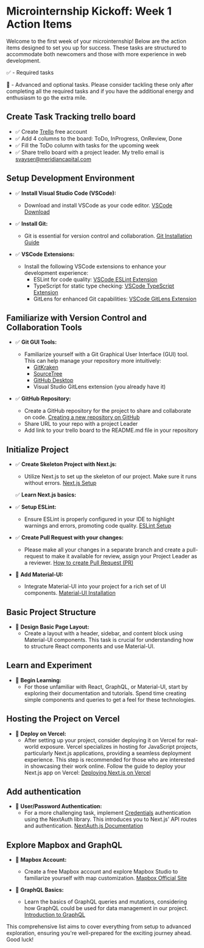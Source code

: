 # Microinternship Kickoff: Week 1 Action Items

Welcome to the first week of your microinternship! Below are the action items designed to set you up for success. These tasks are structured to accommodate both newcomers and those with more experience in web development.

✅ - Required tasks

🌟 - Advanced and optional tasks. Please consider tackling these only after completing all the required tasks and if you have the additional energy and enthusiasm to go the extra mile.

## Create Task Tracking trello board
- ✅ Create [Trello](https://trello.com) free account
- ✅ Add 4 columns to the board: ToDo, InProgress, OnReview, Done
- ✅ Fill the ToDo column with tasks for the upcoming week
- ✅ Share trello board with a project leader. My trello email is svayser@meridiancapital.com

## Setup Development Environment

- ✅ **Install Visual Studio Code (VSCode):**
  - Download and install VSCode as your code editor. [VSCode Download](https://code.visualstudio.com/)

- ✅ **Install Git:**
  - Git is essential for version control and collaboration. [Git Installation Guide](https://git-scm.com/book/en/v2/Getting-Started-Installing-Git)

- ✅ **VSCode Extensions:**
  - Install the following VSCode extensions to enhance your development experience:
    - ESLint for code quality: [VSCode ESLint Extension](https://marketplace.visualstudio.com/items?itemName=dbaeumer.vscode-eslint)
    - TypeScript for static type checking: [VSCode TypeScript Extension](https://marketplace.visualstudio.com/items?itemName=ms-vscode.typescript-javascript-grammar)
    - GitLens for enhanced Git capabilities: [VSCode GitLens Extension](https://marketplace.visualstudio.com/items?itemName=eamodio.gitlens)

## Familiarize with Version Control and Collaboration Tools

- ✅ **Git GUI Tools:**
  - Familiarize yourself with a Git Graphical User Interface (GUI) tool. This can help manage your repository more intuitively:
    - [GitKraken](https://www.gitkraken.com/)
    - [SourceTree](https://www.sourcetreeapp.com/)
    - [GitHub Desktop](https://desktop.github.com/)
    - Visual Studio GitLens extension (you already have it)

- ✅ **GitHub Repository:**
  - Create a GitHub repository for the project to share and collaborate on code. [Creating a new repository on GitHub](https://docs.github.com/en/github/getting-started-with-github/create-a-repo)
  - Share URL to your repo with a project Leader
  - Add link to your trello board to the README.md file in your repository

## Initialize Project

- ✅ **Create Skeleton Project with Next.js:**
  - Utilize Next.js to set up the skeleton of our project. Make sure it runs without errors. [Next.js Setup](https://nextjs.org/docs/getting-started)
 
  ✅ **Learn Next.js basics:**
  
- ✅ **Setup ESLint:**
  - Ensure ESLint is properly configured in your IDE to highlight warnings and errors, promoting code quality. [ESLint Setup](https://eslint.org/docs/user-guide/getting-started)

- ✅ **Create Pull Request with your changes:**
  - Please make all your changes in a separate branch and create a pull-request to make it available for review, assign your Project Leader as a reviewer. [How to create Pull Request (PR)](https://docs.github.com/en/pull-requests/collaborating-with-pull-requests/proposing-changes-to-your-work-with-pull-requests/creating-a-pull-request)

- 🌟 **Add Material-UI:**
  - Integrate Material-UI into your project for a rich set of UI components. [Material-UI Installation](https://mui.com/getting-started/installation/)

## Basic Project Structure

- 🌟 **Design Basic Page Layout:**
  - Create a layout with a header, sidebar, and content block using Material-UI components. This task is crucial for understanding how to structure React components and use Material-UI.

## Learn and Experiment

- 🌟 **Begin Learning:**
  - For those unfamiliar with React, GraphQL, or Material-UI, start by exploring their documentation and tutorials. Spend time creating simple components and queries to get a feel for these technologies.

## Hosting the Project on Vercel

- 🌟 **Deploy on Vercel:**
  - After setting up your project, consider deploying it on Vercel for real-world exposure. Vercel specializes in hosting for JavaScript projects, particularly Next.js applications, providing a seamless deployment experience. This step is recommended for those who are interested in showcasing their work online. Follow the guide to deploy your Next.js app on Vercel: [Deploying Next.js on Vercel](https://nextjs.org/docs/deployment)

## Add authentication

- 🌟 **User/Password Authentication:**
  - For a more challenging task, implement [Credentials](https://next-auth.js.org/providers/credentials) authentication using the NextAuth library. This introduces you to Next.js' API routes and authentication. [NextAuth.js Documentation](https://next-auth.js.org/getting-started/introduction)

## Explore Mapbox and GraphQL

- 🌟 **Mapbox Account:**
  - Create a free Mapbox account and explore Mapbox Studio to familiarize yourself with map customization. [Mapbox Official Site](https://www.mapbox.com/)

- 🌟 **GraphQL Basics:**
  - Learn the basics of GraphQL queries and mutations, considering how GraphQL could be used for data management in our project. [Introduction to GraphQL](https://graphql.org/learn/)

This comprehensive list aims to cover everything from setup to advanced exploration, ensuring you're well-prepared for the exciting journey ahead. Good luck!
